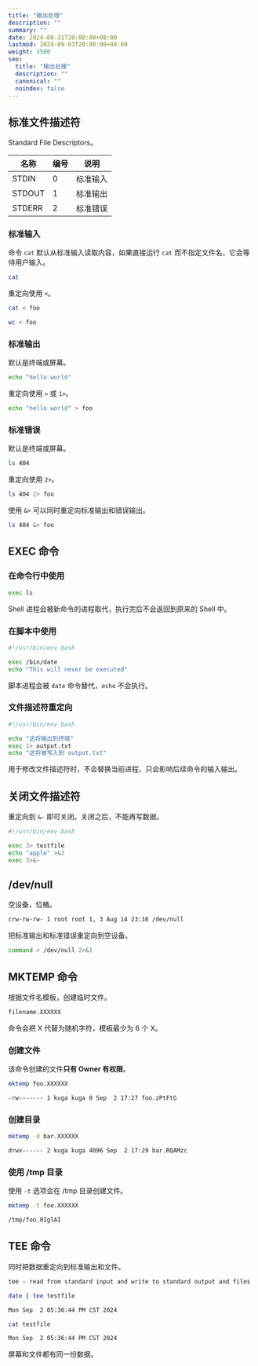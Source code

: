 ```yaml
---
title: "输出处理"
description: ""
summary: ""
date: 2024-08-31T20:00:00+08:00
lastmod: 2024-09-03T20:00:00+08:00
weight: 3500
seo:
  title: "输出处理"
  description: ""
  canonical: ""
  noindex: false
---
```


## 标准文件描述符

Standard File Descriptors。

| 名称     | 编号 | 说明   |
| ------ | -- | ---- |
| STDIN  | 0  | 标准输入 |
| STDOUT | 1  | 标准输出 |
| STDERR | 2  | 标准错误 |

### 标准输入

命令 `cat` 默认从标准输入读取内容，如果直接运行 `cat` 而不指定文件名，它会等待用户输入。

```bash {frame="none"}
cat
```

重定向使用 `<`。

```bash {frame="none"}
cat < foo
```

```bash {frame="none"}
wc < foo
```

### 标准输出

默认是终端或屏幕。

```bash {frame="none"}
echo "hello world"
```

重定向使用 `>` 或 `1>`。

```bash {frame="none"}
echo "hello world" > foo
```

### 标准错误

默认是终端或屏幕。

```bash {frame="none"}
ls 404
```

重定向使用 `2>`。

```bash {frame="none"}
ls 404 2> foo
```

使用 `&>` 可以同时重定向标准输出和错误输出。

```bash {frame="none"}
ls 404 &> foo
```

## EXEC 命令

### 在命令行中使用

```bash {frame="none"}
exec ls
```

Shell 进程会被新命令的进程取代，执行完后不会返回到原来的 Shell 中。

### 在脚本中使用

```bash {frame="none"}
#!/usr/bin/env bash

exec /bin/date
echo "This will never be executed"
```

脚本进程会被 `date` 命令替代，`echo` 不会执行。

### 文件描述符重定向

```bash {frame="none"}
#!/usr/bin/env bash

echo "这将输出到终端"
exec 1> output.txt
echo "这将被写入到 output.txt"
```

用于修改文件描述符时，不会替换当前进程，只会影响后续命令的输入输出。

## 关闭文件描述符

重定向到 `&-` 即可关闭。关闭之后，不能再写数据。

```bash {frame="none"}
#!/usr/bin/env bash

exec 3> testfile
echo "apple" >&3
exec 3>&-
```

## /dev/null

空设备，位桶。

```bash {frame="none"}
crw-rw-rw- 1 root root 1, 3 Aug 14 23:16 /dev/null
```

把标准输出和标准错误重定向到空设备。

```bash {frame="none"}
command > /dev/null 2>&1
```

## MKTEMP 命令

根据文件名模板，创建临时文件。

```bash {frame="none"}
filename.XXXXXX
```

命令会把 X 代替为随机字符，模板最少为 6 个 X。

### 创建文件

该命令创建的文件**只有 Owner 有权限**。

```bash {frame="none"}
mktemp foo.XXXXXX
```

```bash {frame="none"}
-rw------- 1 kuga kuga 0 Sep  2 17:27 foo.zPtFtG
```

### 创建目录

```bash {frame="none"}
mktemp -d bar.XXXXXX
```

```bash {frame="none"}
drwx------ 2 kuga kuga 4096 Sep  2 17:29 bar.RQAMzc
```

### 使用 /tmp 目录

使用 `-t` 选项会在 /tmp 目录创建文件。

```bash {frame="none"}
mktemp -t foo.XXXXXX
```

```bash {frame="none"}
/tmp/foo.0IglAI
```

## TEE 命令

同时把数据重定向到标准输出和文件。

```txt {frame="none"}
tee - read from standard input and write to standard output and files
```

```bash {frame="none"}
date | tee testfile
```

```bash {frame="none"}
Mon Sep  2 05:36:44 PM CST 2024
```

```bash {frame="none"}
cat testfile
```

```bash {frame="none"}
Mon Sep  2 05:36:44 PM CST 2024
```

屏幕和文件都有同一份数据。
